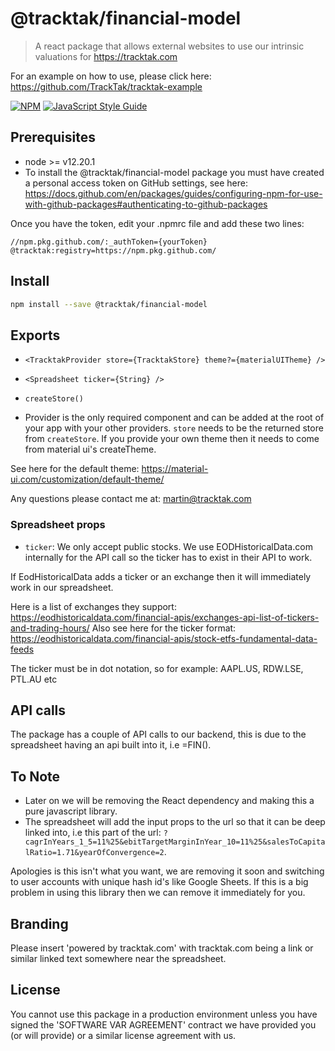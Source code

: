 # @tracktak/financial-model

> A react package that allows external websites to use our intrinsic valuations for https://tracktak.com

For an example on how to use, please click here: https://github.com/TrackTak/tracktak-example

[![NPM](https://img.shields.io/npm/v/@tracktak/financial-model.svg)](https://www.npmjs.com/package/@tracktak/financial-model) [![JavaScript Style Guide](https://img.shields.io/badge/code_style-standard-brightgreen.svg)](https://standardjs.com)

## Prerequisites

- node >= v12.20.1
- To install the @tracktak/financial-model package you must have created a personal access token on GitHub settings, see here: https://docs.github.com/en/packages/guides/configuring-npm-for-use-with-github-packages#authenticating-to-github-packages

Once you have the token, edit your .npmrc file and add these two lines:

```
//npm.pkg.github.com/:_authToken={yourToken}
@tracktak:registry=https://npm.pkg.github.com/
```

## Install

```bash
npm install --save @tracktak/financial-model
```

## Exports

- `<TracktakProvider store={TracktakStore} theme?={materialUITheme} />`
- `<Spreadsheet ticker={String} />`
- `createStore()`

- Provider is the only required component and can be added at the root of your app with your other providers. `store` needs to be the returned store from `createStore`. If you provide your own theme then it needs to come from material ui's createTheme.

See here for the default theme: https://material-ui.com/customization/default-theme/

Any questions please contact me at: martin@tracktak.com

### Spreadsheet props

- `ticker`: We only accept public stocks. We use EODHistoricalData.com internally for the API call so the ticker has to exist in their API to work.

If EodHistoricalData adds a ticker or an exchange then it will immediately work in our spreadsheet.

Here is a list of exchanges they support: https://eodhistoricaldata.com/financial-apis/exchanges-api-list-of-tickers-and-trading-hours/
Also see here for the ticker format: https://eodhistoricaldata.com/financial-apis/stock-etfs-fundamental-data-feeds

The ticker must be in dot notation, so for example: AAPL.US, RDW.LSE, PTL.AU etc

## API calls

The package has a couple of API calls to our backend, this is due to the spreadsheet having an api built into it, i.e =FIN().

## To Note

- Later on we will be removing the React dependency and making this a pure javascript library.
- The spreadsheet will add the input props to the url so that it can be deep linked into, i.e this part of the url: `?cagrInYears_1_5=11%25&ebitTargetMarginInYear_10=11%25&salesToCapitalRatio=1.71&yearOfConvergence=2`.

Apologies is this isn't what you want, we are removing it soon and switching to user accounts with unique hash id's like Google Sheets. If this is a big problem in using this library then we can remove it immediately for you.

## Branding

Please insert 'powered by tracktak.com' with tracktak.com being a link or similar linked text somewhere near the spreadsheet.

## License

You cannot use this package in a production environment unless you have signed the 'SOFTWARE VAR AGREEMENT' contract we have provided you (or will provide) or a similar license agreement with us.
